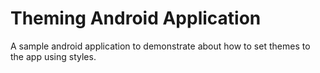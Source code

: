 # Theming Android Application
A sample android application to demonstrate about how to set themes to the app using styles.

